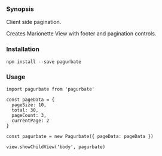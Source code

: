 ### Synopsis

Client side pagination. 

Creates Marionette View with footer and pagination controls.

### Installation

    npm install --save pagurbate
    
### Usage

    import pagurbate from 'pagurbate'
    
    const pageData = {
      pageSize: 10,
      total: 30, 
      pageCount: 3,
      currentPage: 2
    }
    
    const pagurbate = new Pagurbate({ pageData: pageData })
    
    view.showChildView('body', pagurbate)